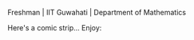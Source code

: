 Freshman | IIT Guwahati | Department of Mathematics

Here's a comic strip... Enjoy:

<!--START_SECTION:comicstrip-->
<!--END_SECTION:comicstrip-->
